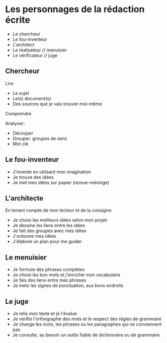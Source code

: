 # Les personnages de la rédaction écrite

- Le chercheur
- Le fou-inventeur
- L'architect
- Le réalisateur // menuisier
- Le vérificateur // juge

## Chercheur

Lire:

- Le sujet
- Le(s) document(s)
- Des sources que je vais trouver moi-même

Comprendre

Analyser:

- Découper
- Grouper: groupes de sens
- Mot clé

## Le fou-inventeur

- J'invente en utilisant mon imagination
- Je trouve des idées
- Je met mes idées sur papier (remue-méninge)

## L'architecte

En tenant compte de mon lecteur et de la consigne:

- Je choisi les meilleurs idées selon mon projet
- Je dessine les liens entre les idées
- Je fait des groupes avec mes idées
- J'ordonne mes idées
- J'élabore un plan pour me guider

## Le menuisier

- Je formule des phrases complètes
- Je choisi les bon mots et j'enrichie mon vocabulaire
- Je fais des liens entre mes phrases
- Je mets les signes de ponctuation, aux bons endroits

## Le juge

- Je relis mon texte et je l'évalue
- Je vérifie l'orthographe des mots et le respect des rêgles de grammaire
- Je change les mots, les phrases ou les paragraphes qui ne conviennent pas
- Je consulte, au besoin un outils fiable de dictionnaire ou de grammaire.
